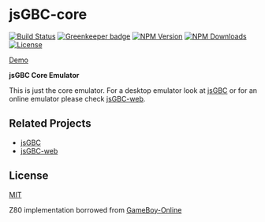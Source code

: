 # jsGBC-core

[![Build Status](https://travis-ci.org/ardean/jsGBC-core.svg?branch=master)](https://travis-ci.org/ardean/jsGBC)
[![Greenkeeper badge](https://badges.greenkeeper.io/ardean/jsGBC-core.svg)](https://greenkeeper.io/)
[![NPM Version][npm-image]][downloads-url]
[![NPM Downloads][downloads-image]][downloads-url]
[![License][license-image]][license-url]

[Demo](https://ardean.github.io/jsGBC/)

**jsGBC Core Emulator**

This is just the core emulator. For a desktop emulator look at [jsGBC](https://github.com/ardean/jsGBC) or for an online emulator please check [jsGBC-web](https://github.com/ardean/jsGBC-web).

## Related Projects

- [jsGBC](https://github.com/ardean/jsGBC)
- [jsGBC-web](https://github.com/ardean/jsGBC-web)

## License

[MIT](LICENSE.md)

Z80 implementation borrowed from [GameBoy-Online](https://github.com/taisel/GameBoy-Online)

[downloads-image]: https://img.shields.io/npm/dm/jsgbc.svg
[downloads-url]: https://npmjs.org/package/jsgbc
[npm-image]: https://img.shields.io/npm/v/jsgbc.svg
[npm-url]: https://npmjs.org/package/jsgbc
[license-image]: https://img.shields.io/npm/l/jsgbc.svg
[license-url]: LICENSE.md
